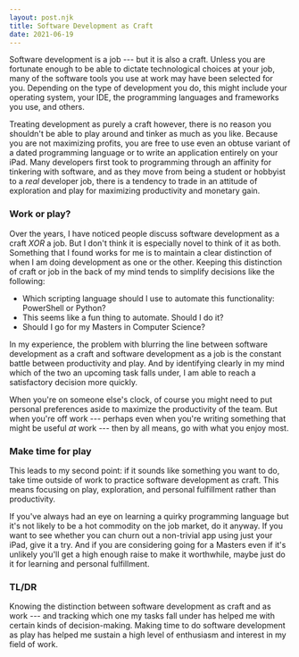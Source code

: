 ```yaml
---
layout: post.njk
title: Software Development as Craft
date: 2021-06-19
---
```


Software development is a job --- but it is also a craft.
Unless you are fortunate enough to be able to dictate technological choices at your job, many of the software tools you use at work may have been selected for you.
Depending on the type of development you do, this might include your operating system, your IDE, the programming languages and frameworks you use, and others.

Treating development as purely a craft however, there is no reason you shouldn't be able to play around and tinker as much as you like.
Because you are not maximizing profits, you are free to use even an obtuse variant of a dated programming language or to write an application entirely on your iPad.
Many developers first took to programming through an affinity for tinkering with software, and as they move from being a student or hobbyist to a *real* developer job, there is a tendency to trade in an attitude of exploration and play for maximizing productivity and monetary gain.

### Work or play?

Over the years, I have noticed people discuss software development as a craft *XOR* a job.
But I don't think it is especially novel to think of it as both.
Something that I found works for me is to maintain a clear distinction of when I am doing development as one or the other.
Keeping this distinction of craft or job in the back of my mind tends to simplify decisions like the following:

-   Which scripting language should I use to automate this functionality: PowerShell or Python?
-   This seems like a fun thing to automate. Should I do it?
-   Should I go for my Masters in Computer Science?

In my experience, the problem with blurring the line between software development as a craft and software development as a job is the constant battle between productivity and play.
And by identifying clearly in my mind which of the two an upcoming task falls under, I am able to reach a satisfactory decision more quickly.

When you're on someone else's clock, of course you might need to put personal preferences aside to maximize the productivity of the team.
But when you're off work --- perhaps even when you're writing something that might be useful *at* work --- then by all means, go with what you enjoy most.

### Make time for play

This leads to my second point: if it sounds like something you want to do, take time outside of work to practice software development as craft.
This means focusing on play, exploration, and personal fulfillment rather than productivity.

If you've always had an eye on learning a quirky programming language but it's not likely to be a hot commodity on the job market, do it anyway.
If you want to see whether you can churn out a non-trivial app using just your iPad, give it a try.
And if you are considering going for a Masters even if it's unlikely you'll get a high enough raise to make it worthwhile, maybe just do it for learning and personal fulfillment.

### TL/DR

Knowing the distinction between software development as craft and as work --- and tracking which one my tasks fall under has helped me with certain kinds of decision-making.
Making time to do software development as play has helped me sustain a high level of enthusiasm and interest in my field of work.
